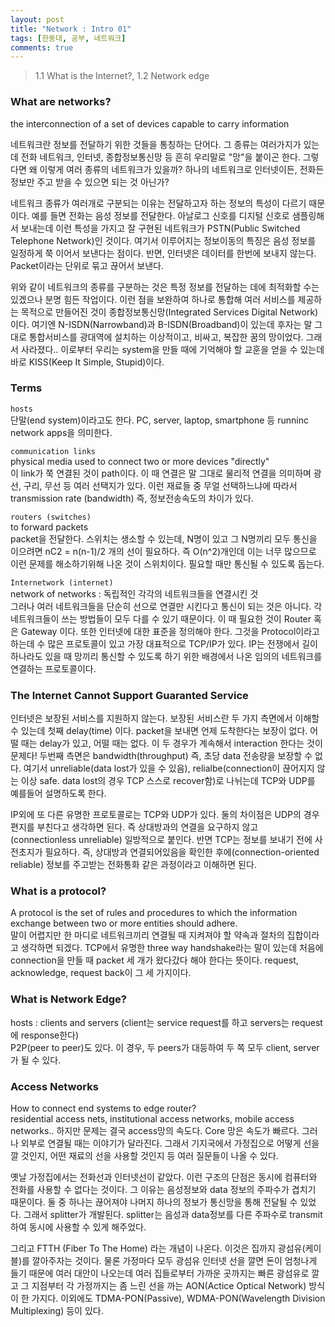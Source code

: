 ```yaml
---
layout: post
title: "Network : Intro 01"
tags: [한동대, 공부, 네트워크]
comments: true
---
```


> 1.1 What is the Internet?, 1.2 Network edge 

### What are networks?  
the interconnection of a set of devices capable to carry information  

네트워크란 정보를 전달하기 위한 것들을 통칭하는 단어다. 그 종류는 여러가지가 있는데 전화 네트워크, 인터넷, 종합정보통신망 등 흔히 우리말로 "망"을 붙이곤 한다. 그렇다면 왜 이렇게 여러 종류의 네트워크가 있을까? 하나의 네트워크로 인터넷이든, 전화든 정보만 주고 받을 수 있으면 되는 것 아닌가?  

네트워크 종류가 여러개로 구분되는 이유는 전달하고자 하는 정보의 특성이 다르기 때문이다. 예를 들면 전화는 음성 정보를 전달한다. 아날로그 신호를 디지털 신호로 샘플링해서 보내는데 이런 특성을 가지고 잘 구현된 네트워크가 PSTN(Public Switched Telephone Network)인 것이다. 여기서 이루어지는 정보이동의 특징은 음성 정보를 일정하게 쭉 이어서 보낸다는 점이다. 반면, 인터넷은 데이터를 한번에 보내지 않는다. Packet이라는 단위로 묶고 끊어서 보낸다.  

위와 같이 네트워크의 종류를 구분하는 것은 특정 정보를 전달하는 데에 최적화할 수는 있겠으나 분명 힘든 작업이다. 이런 점을 보완하여 하나로 통합해 여러 서비스를 제공하는 목적으로 만들어진 것이 종합정보통신망(Integrated Services Digital Network)이다. 여기엔 N-ISDN(Narrowband)과 B-ISDN(Broadband)이 있는데 후자는 말 그대로 통합서비스를 광대역에 설치하는 이상적이고, 비싸고, 복잡한 꿈의 망이었다. 그래서 사라졌다.. 이로부터 우리는 system을 만들 때에 기억해야 할 교훈을 얻을 수 있는데 바로 KISS(Keep It Simple, Stupid)이다.  

### Terms  
`hosts`  
단말(end system)이라고도 한다. PC, server, laptop, smartphone 등 runninc network apps을 의미한다.  

`communication links`  
physical media used to connect two or more devices "directly"  
이 link가 쭉 연결된 것이 path이다. 이 때 연결은 말 그대로 물리적 연결을 의미하며 광선, 구리, 무선 등 여러 선택지가 있다. 이런 재료들 중 무얼 선택하느냐에 따라서 transmission rate (bandwidth) 즉, 정보전송속도의 차이가 있다.  

`routers (switches)`  
to forward packets  
packet을 전달한다. 스위치는 생소할 수 있는데, N명이 있고 그 N명끼리 모두 통신을 이으려면 nC2 = n(n-1)/2 개의 선이 필요하다. 즉 O(n^2)개인데 이는 너무 많으므로 이런 문제를 해소하기위해 나온 것이 스위치이다. 필요할 때만 통신될 수 있도록 돕는다.  

`Internetwork (internet)`  
network of networks : 독립적인 각각의 네트워크들을 연결시킨 것  
그러나 여러 네트워크들을 단순히 선으로 연결만 시킨다고 통신이 되는 것은 아니다. 각 네트워크들이 쓰는 방법들이 모두 다를 수 있기 때문이다. 이 때 필요한 것이 Router 혹은 Gateway 이다. 또한 인터넷에 대한 표준을 정의해야 한다. 그것을 Protocol이라고 하는데 수 많은 프로토콜이 있고 가장 대표적으로 TCP/IP가 있다. IP는 전쟁에서 길이 하나라도 있을 때 망끼리 통신할 수 있도록 하기 위한 배경에서 나온 임의의 네트워크를 연결하는 프로토콜이다.  

### The Internet Cannot Support Guaranted Service  
인터넷은 보장된 서비스를 지원하지 않는다. 보장된 서비스란 두 가지 측면에서 이해할 수 있는데 첫째 delay(time) 이다. packet을 보내면 언제 도착한다는 보장이 없다. 어떨 때는 delay가 있고, 어떨 때는 없다. 이 두 경우가 계속해서 interaction 한다는 것이 문제다! 두번째 측면은 bandwidth(throughput) 즉, 초당 data 전송량을 보장할 수 없다. 여기서 unreliable(data lost가 있을 수 있음), relialbe(connection이 끊어지지 않는 이상 safe. data lost의 경우 TCP 스스로 recover함)로 나뉘는데 TCP와 UDP를 예를들어 설명하도록 한다.  

IP외에 또 다른 유명한 프로토콜로는 TCP와 UDP가 있다. 둘의 차이점은 UDP의 경우 편지를 부친다고 생각하면 된다. 즉 상대방과의 연결을 요구하지 않고 (connectionless unreliable) 일방적으로 붙인다. 반면 TCP는 정보를 보내기 전에 사전초지가 필요하다. 즉, 상대방과 연결되어있음을 확인한 후에(connection-oriented reliable) 정보를 주고받는 전화통화 같은 과정이라고 이해하면 된다.  

### What is a protocol?  
A protocol is the set of rules and procedures to which the information exchange between two or more entities should adhere.  
말이 어렵지만 한 마디로 네트워크끼리 연결될 때 지켜져야 할 약속과 절차의 집합이라고 생각하면 되겠다. TCP에서 유명한 three way handshake라는 말이 있는데 처음에 connection을 만들 때 packet 세 개가 왔다갔다 해야 한다는 뜻이다. request, acknowledge, request back이 그 세 가지이다.  

### What is Network Edge?  
hosts : clients and servers (client는 service request를 하고 servers는 request에 response한다)  
P2P(peer to peer)도 있다. 이 경우, 두 peers가 대등하여 두 쪽 모두 client, server가 될 수 있다.  

### Access Networks  
How to connect end systems to edge router?  
residential access nets, institutional access networks, mobile access networks.. 하지만 문제는 결국 access망의 속도다. Core 망은 속도가 빠르다. 그러나 외부로 연결될 때는 이야기가 달라진다. 그래서 기지국에서 가정집으로 어떻게 선을 깔 것인지, 어떤 재료의 선을 사용할 것인지 등 여러 질문들이 나올 수 있다.  

옛날 가정집에서는 전화선과 인터넷선이 같았다. 이런 구조의 단점은 동시에 컴퓨터와 전화를 사용할 수 없다는 것이다. 그 이유는 음성정보와 data 정보의 주파수가 겹치기 때문이다. 둘 중 하나는 끊어져야 나머지 하나의 정보가 통신망을 통해 전달될 수 있었다. 그래서 splitter가 개발된다. splitter는 음성과 data정보를 다른 주파수로 transmit 하여 동시에 사용할 수 있게 해주었다.  

그리고 FTTH (Fiber To The Home) 라는 개념이 나온다. 이것은 집까지 광섬유(케이블)를 깔아주자는 것이다. 물론 가정마다 모두 광섬유 인터넷 선을 깔면 돈이 엄청나게 들기 때문에 여러 대안이 나오는데 여러 집들로부터 가까운 곳까지는 빠른 광섬유로 깔고 그 지점부터 각 가정까지는 좀 느린 선을 까는 AON(Actice Optical Network) 방식이 한 가지다. 이외에도 TDMA-PON(Passive), WDMA-PON(Wavelength Division Multiplexing) 등이 있다.  